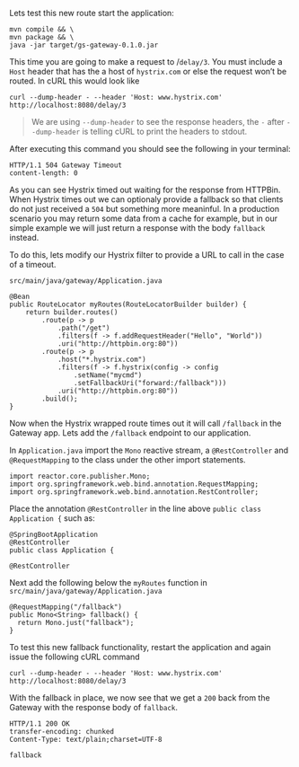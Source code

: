 Lets test this new route start the application:
```execute-1
mvn compile && \
mvn package && \
java -jar target/gs-gateway-0.1.0.jar 
```

This time you are going to make a request to /`delay/3`. You must include a `Host` header that has the a host of `hystrix.com` or else the request won’t be routed. In cURL this would look like

```execute-2
curl --dump-header - --header 'Host: www.hystrix.com' http://localhost:8080/delay/3
```

> We are using `--dump-header` to see the response headers, the `-` after `--dump-header` is telling cURL to print the headers to stdout.

After executing this command you should see the following in your terminal:
```
HTTP/1.1 504 Gateway Timeout
content-length: 0
```

As you can see Hystrix timed out waiting for the response from HTTPBin. When Hystrix times out we can optionaly provide a fallback so that clients do not just received a `504` but something more meaninful. In a production scenario you may return some data from a cache for example, but in our simple example we will just return a response with the body `fallback` instead.

To do this, lets modify our Hystrix filter to provide a URL to call in the case of a timeout.

`src/main/java/gateway/Application.java`

```copy
@Bean
public RouteLocator myRoutes(RouteLocatorBuilder builder) {
    return builder.routes()
        .route(p -> p
            .path("/get")
            .filters(f -> f.addRequestHeader("Hello", "World"))
            .uri("http://httpbin.org:80"))
        .route(p -> p
            .host("*.hystrix.com")
            .filters(f -> f.hystrix(config -> config
                .setName("mycmd")
                .setFallbackUri("forward:/fallback")))
            .uri("http://httpbin.org:80"))
        .build();
}
```

Now when the Hystrix wrapped route times out it will call `/fallback` in the Gateway app. Lets add the `/fallback` endpoint to our application.

In `Application.java` import the `Mono` reactive stream,  a `@RestController` and `@RequestMapping` to the class under the other import statements.

```copy
import reactor.core.publisher.Mono;
import org.springframework.web.bind.annotation.RequestMapping;
import org.springframework.web.bind.annotation.RestController;
```

Place the annotation `@RestController` in the line above `public class Application {` such as:

``` 
@SpringBootApplication
@RestController
public class Application {
```

```copy
@RestController
```

Next add the following below the `myRoutes` function in 
`src/main/java/gateway/Application.java`

```copy
@RequestMapping("/fallback")
public Mono<String> fallback() {
  return Mono.just("fallback");
}
```

To test this new fallback functionality, restart the application and again issue the following cURL command

```execute-2
curl --dump-header - --header 'Host: www.hystrix.com' http://localhost:8080/delay/3
```

With the fallback in place, we now see that we get a `200` back from the Gateway with the response body of `fallback`.

```
HTTP/1.1 200 OK
transfer-encoding: chunked
Content-Type: text/plain;charset=UTF-8

fallback
```
